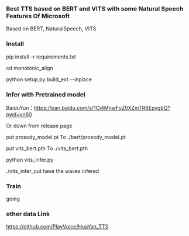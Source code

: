### Best TTS based on BERT and VITS with some Natural Speech Features Of Microsoft

Based on BERT, NaturalSpeech, VITS

### Install

pip install -r requirements.txt

cd monotonic_align

python setup.py build_ext --inplace

### Infer with Pretrained model

BaiduYun：https://pan.baidu.com/s/1Cj4MnwFyZ0XZmTR6EpygbQ?pwd=yn60

Or down from release page

put prosody_model.pt To ./bert/prosody_model.pt

put vits_bert.pth To ./vits_bert.pth

python vits_infer.py

./vits_infer_out have the waves infered

### Train
going

### other data Link
https://github.com/PlayVoice/HuaYan_TTS


